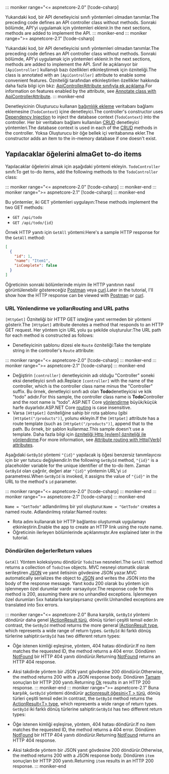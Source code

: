 ::: moniker range="<= aspnetcore-2.0"
[!code-csharp[](../../tutorials/first-web-api/samples/2.0/TodoApi/Controllers/TodoController2.cs?name=snippet_todo1)]

<span data-ttu-id="b852b-101">Yukarıdaki kod, bir API denetleyicisi sınıfı yöntemleri olmadan tanımlar.</span><span class="sxs-lookup"><span data-stu-id="b852b-101">The preceding code defines an API controller class without methods.</span></span> <span data-ttu-id="b852b-102">Sonraki bölümde, API'yi uygulamak için yöntemleri eklenir.</span><span class="sxs-lookup"><span data-stu-id="b852b-102">In the next sections, methods are added to implement the API.</span></span>
::: moniker-end
::: moniker range=">= aspnetcore-2.1"
[!code-csharp[](../../tutorials/first-web-api/samples/2.1/TodoApi/Controllers/TodoController2.cs?name=snippet_todo1)]

<span data-ttu-id="b852b-103">Yukarıdaki kod, bir API denetleyicisi sınıfı yöntemleri olmadan tanımlar.</span><span class="sxs-lookup"><span data-stu-id="b852b-103">The preceding code defines an API controller class without methods.</span></span> <span data-ttu-id="b852b-104">Sonraki bölümde, API'yi uygulamak için yöntemleri eklenir.</span><span class="sxs-lookup"><span data-stu-id="b852b-104">In the next sections, methods are added to implement the API.</span></span> <span data-ttu-id="b852b-105">Sınıf ile açıklanıyor bir `[ApiController]` kullanışlı bazı özellikleri etkinleştirmek için özniteliği.</span><span class="sxs-lookup"><span data-stu-id="b852b-105">The class is annotated with an `[ApiController]` attribute to enable some convenient features.</span></span> <span data-ttu-id="b852b-106">Özniteliği tarafından etkinleştirilen özellikler hakkında daha fazla bilgi için bkz: [ApiControllerAttribute sınıfıyla ek açıklama](xref:web-api/index#annotate-class-with-apicontrollerattribute).</span><span class="sxs-lookup"><span data-stu-id="b852b-106">For information on features enabled by the attribute, see [Annotate class with ApiControllerAttribute](xref:web-api/index#annotate-class-with-apicontrollerattribute).</span></span>
::: moniker-end

<span data-ttu-id="b852b-107">Denetleyicinin Oluşturucu kullanan [bağımlılık ekleme](xref:fundamentals/dependency-injection) veritabanı bağlamı eklemesine (`TodoContext`) içine denetleyici.</span><span class="sxs-lookup"><span data-stu-id="b852b-107">The controller's constructor uses [Dependency Injection](xref:fundamentals/dependency-injection) to inject the database context (`TodoContext`) into the controller.</span></span> <span data-ttu-id="b852b-108">Her bir veritabanı bağlamı kullanılan [CRUD](https://wikipedia.org/wiki/Create,_read,_update_and_delete) denetleyici yöntemleri.</span><span class="sxs-lookup"><span data-stu-id="b852b-108">The database context is used in each of the [CRUD](https://wikipedia.org/wiki/Create,_read,_update_and_delete) methods in the controller.</span></span> <span data-ttu-id="b852b-109">Yoksa Oluşturucu bir öğe bellek içi veritabanına ekler.</span><span class="sxs-lookup"><span data-stu-id="b852b-109">The constructor adds an item to the in-memory database if one doesn't exist.</span></span>

## <a name="get-to-do-items"></a><span data-ttu-id="b852b-110">Yapılacaklar öğelerini alma</span><span class="sxs-lookup"><span data-stu-id="b852b-110">Get to-do items</span></span>

<span data-ttu-id="b852b-111">Yapılacaklar öğelerini almak için aşağıdaki yöntemi ekleyin. `TodoController` sınıfı:</span><span class="sxs-lookup"><span data-stu-id="b852b-111">To get to-do items, add the following methods to the `TodoController` class:</span></span>

::: moniker range="<= aspnetcore-2.0"
[!code-csharp[](../../tutorials/first-web-api/samples/2.0/TodoApi/Controllers/TodoController.cs?name=snippet_GetAll)]
::: moniker-end
::: moniker range=">= aspnetcore-2.1"
[!code-csharp[](../../tutorials/first-web-api/samples/2.1/TodoApi/Controllers/TodoController.cs?name=snippet_GetAll)]
::: moniker-end

<span data-ttu-id="b852b-112">Bu yöntemler, iki GET yöntemleri uygulayın:</span><span class="sxs-lookup"><span data-stu-id="b852b-112">These methods implement the two GET methods:</span></span>

* `GET /api/todo`
* `GET /api/todo/{id}`

<span data-ttu-id="b852b-113">Örnek HTTP yanıtı için `GetAll` yöntemi:</span><span class="sxs-lookup"><span data-stu-id="b852b-113">Here's a sample HTTP response for the `GetAll` method:</span></span>

```json
[
  {
    "id": 1,
    "name": "Item1",
    "isComplete": false
  }
]
```

<span data-ttu-id="b852b-114">Öğreticinin sonraki bölümlerinde miyim ile HTTP yanıtının nasıl görüntülenebilir göstereceğiz [Postman](https://www.getpostman.com/) veya [curl](https://developer.apple.com/legacy/library/documentation/Darwin/Reference/ManPages/man1/curl.1.html).</span><span class="sxs-lookup"><span data-stu-id="b852b-114">Later in the tutorial, I'll show how the HTTP response can be viewed with [Postman](https://www.getpostman.com/) or [curl](https://developer.apple.com/legacy/library/documentation/Darwin/Reference/ManPages/man1/curl.1.html).</span></span>

### <a name="routing-and-url-paths"></a><span data-ttu-id="b852b-115">URL Yönlendirme ve yolları</span><span class="sxs-lookup"><span data-stu-id="b852b-115">Routing and URL paths</span></span>

<span data-ttu-id="b852b-116">`[HttpGet]` Özniteliği bir HTTP GET isteğine yanıt vermeden bir yöntemi gösterir.</span><span class="sxs-lookup"><span data-stu-id="b852b-116">The `[HttpGet]` attribute denotes a method that responds to an HTTP GET request.</span></span> <span data-ttu-id="b852b-117">Her yöntem için URL yolu şu şekilde oluşturulur:</span><span class="sxs-lookup"><span data-stu-id="b852b-117">The URL path for each method is constructed as follows:</span></span>

* <span data-ttu-id="b852b-118">Denetleyicinin şablonu dizesi ele `Route` özniteliği:</span><span class="sxs-lookup"><span data-stu-id="b852b-118">Take the template string in the controller's `Route` attribute:</span></span>

::: moniker range="<= aspnetcore-2.0"
[!code-csharp[](../../tutorials/first-web-api/samples/2.0/TodoApi/Controllers/TodoController.cs?name=TodoController&highlight=3)]
::: moniker-end
::: moniker range=">= aspnetcore-2.1"
[!code-csharp[](../../tutorials/first-web-api/samples/2.1/TodoApi/Controllers/TodoController.cs?name=TodoController&highlight=3)]
::: moniker-end

* <span data-ttu-id="b852b-119">Değiştirin `[controller]` denetleyicinin adı olduğu "Controller" soneki eksi denetleyici sınıfı adı.</span><span class="sxs-lookup"><span data-stu-id="b852b-119">Replace `[controller]` with the name of the controller, which is the controller class name minus the "Controller" suffix.</span></span> <span data-ttu-id="b852b-120">Bu örnek, denetleyici sınıfı adı olan **Todo**denetleyicisi ve kök "todo" adıdır.</span><span class="sxs-lookup"><span data-stu-id="b852b-120">For this sample, the controller class name is **Todo**Controller and the root name is "todo".</span></span> <span data-ttu-id="b852b-121">ASP.NET Core [yönlendirme](xref:mvc/controllers/routing) büyük/küçük harfe duyarlıdır.</span><span class="sxs-lookup"><span data-stu-id="b852b-121">ASP.NET Core [routing](xref:mvc/controllers/routing) is case insensitive.</span></span>
* <span data-ttu-id="b852b-122">Varsa `[HttpGet]` özniteliğine sahip bir rota şablonu (gibi `[HttpGet("/products")]`, yolunu ekleyin.</span><span class="sxs-lookup"><span data-stu-id="b852b-122">If the `[HttpGet]` attribute has a route template (such as `[HttpGet("/products")]`, append that to the path.</span></span> <span data-ttu-id="b852b-123">Bu örnek, bir şablon kullanmaz.</span><span class="sxs-lookup"><span data-stu-id="b852b-123">This sample doesn't use a template.</span></span> <span data-ttu-id="b852b-124">Daha fazla bilgi için [özniteliği Http [eylem] özniteliği ile yönlendirme](xref:mvc/controllers/routing#attribute-routing-with-httpverb-attributes).</span><span class="sxs-lookup"><span data-stu-id="b852b-124">For more information, see [Attribute routing with Http[Verb] attributes](xref:mvc/controllers/routing#attribute-routing-with-httpverb-attributes).</span></span>

<span data-ttu-id="b852b-125">Aşağıdaki `GetById` yöntemi `"{id}"` yapılacak iş öğesi benzersiz tanımlayıcısı için bir yer tutucu değişkendir.</span><span class="sxs-lookup"><span data-stu-id="b852b-125">In the following `GetById` method, `"{id}"` is a placeholder variable for the unique identifier of the to-do item.</span></span> <span data-ttu-id="b852b-126">Zaman `GetById` olan çağrılır, değeri atar `"{id}"` yöntemin URL'yi `id` parametresi.</span><span class="sxs-lookup"><span data-stu-id="b852b-126">When `GetById` is invoked, it assigns the value of `"{id}"` in the URL to the method's `id` parameter.</span></span>

::: moniker range="<= aspnetcore-2.0"
[!code-csharp[](../../tutorials/first-web-api/samples/2.0/TodoApi/Controllers/TodoController.cs?name=snippet_GetByID&highlight=1-2)]
::: moniker-end
::: moniker range=">= aspnetcore-2.1"
[!code-csharp[](../../tutorials/first-web-api/samples/2.1/TodoApi/Controllers/TodoController.cs?name=snippet_GetByID&highlight=1-2)]
::: moniker-end

<span data-ttu-id="b852b-127">`Name = "GetTodo"` adlandırılmış bir yol oluşturur.</span><span class="sxs-lookup"><span data-stu-id="b852b-127">`Name = "GetTodo"` creates a named route.</span></span> <span data-ttu-id="b852b-128">Adlandırılmış rotalar:</span><span class="sxs-lookup"><span data-stu-id="b852b-128">Named routes:</span></span>

* <span data-ttu-id="b852b-129">Rota adını kullanarak bir HTTP bağlantısı oluşturmak uygulamayı etkinleştirin.</span><span class="sxs-lookup"><span data-stu-id="b852b-129">Enable the app to create an HTTP link using the route name.</span></span>
* <span data-ttu-id="b852b-130">Öğreticinin ilerleyen bölümlerinde açıklanmıştır.</span><span class="sxs-lookup"><span data-stu-id="b852b-130">Are explained later in the tutorial.</span></span>

### <a name="return-values"></a><span data-ttu-id="b852b-131">Döndürülen değerler</span><span class="sxs-lookup"><span data-stu-id="b852b-131">Return values</span></span>

<span data-ttu-id="b852b-132">`GetAll` Yöntem koleksiyonu döndürür `TodoItem` nesneleri.</span><span class="sxs-lookup"><span data-stu-id="b852b-132">The `GetAll` method returns a collection of `TodoItem` objects.</span></span> <span data-ttu-id="b852b-133">MVC nesneyi otomatik olarak serileştiren [JSON](https://www.json.org/) ve yanıt iletisinin gövdesine JSON yazar.</span><span class="sxs-lookup"><span data-stu-id="b852b-133">MVC automatically serializes the object to [JSON](https://www.json.org/) and writes the JSON into the body of the response message.</span></span> <span data-ttu-id="b852b-134">Yanıt kodu 200 olarak bu yöntem için işlenmeyen özel durumlar vardır varsayılıyor.</span><span class="sxs-lookup"><span data-stu-id="b852b-134">The response code for this method is 200, assuming there are no unhandled exceptions.</span></span> <span data-ttu-id="b852b-135">İşlenmeyen özel durumları 5xx hatalarla karşılaşırsanız çevrilir.</span><span class="sxs-lookup"><span data-stu-id="b852b-135">Unhandled exceptions are translated into 5xx errors.</span></span>

::: moniker range="<= aspnetcore-2.0"
<span data-ttu-id="b852b-136">Buna karşılık, `GetById` yöntemi döndürür daha genel [IActionResult türü](xref:web-api/action-return-types#iactionresult-type), dönüş türleri çeşitli temsil eder.</span><span class="sxs-lookup"><span data-stu-id="b852b-136">In contrast, the `GetById` method returns the more general [IActionResult type](xref:web-api/action-return-types#iactionresult-type), which represents a wide range of return types.</span></span> <span data-ttu-id="b852b-137">`GetById` iki farklı dönüş türlerine sahiptir:</span><span class="sxs-lookup"><span data-stu-id="b852b-137">`GetById` has two different return types:</span></span>

* <span data-ttu-id="b852b-138">Öğe istenen kimliği eşleşirse, yöntem, 404 hatası döndürür.</span><span class="sxs-lookup"><span data-stu-id="b852b-138">If no item matches the requested ID, the method returns a 404 error.</span></span> <span data-ttu-id="b852b-139">Döndüren [NotFound](/dotnet/api/microsoft.aspnetcore.mvc.controllerbase.notfound) bir HTTP 404 yanıtı döndürür.</span><span class="sxs-lookup"><span data-stu-id="b852b-139">Returning [NotFound](/dotnet/api/microsoft.aspnetcore.mvc.controllerbase.notfound) returns an HTTP 404 response.</span></span>
* <span data-ttu-id="b852b-140">Aksi takdirde yöntem bir JSON yanıt gövdesine 200 döndürür.</span><span class="sxs-lookup"><span data-stu-id="b852b-140">Otherwise, the method returns 200 with a JSON response body.</span></span> <span data-ttu-id="b852b-141">Döndüren [Tamam](/dotnet/api/microsoft.aspnetcore.mvc.controllerbase.ok) sonuçları bir HTTP 200 yanıtı.</span><span class="sxs-lookup"><span data-stu-id="b852b-141">Returning [Ok](/dotnet/api/microsoft.aspnetcore.mvc.controllerbase.ok) results in an HTTP 200 response.</span></span>
::: moniker-end
::: moniker range=">= aspnetcore-2.1"
<span data-ttu-id="b852b-142">Buna karşılık, `GetById` yöntemi döndürür [actionresult öğesini\<T > türü](xref:web-api/action-return-types#actionresultt-type), dönüş türleri çeşitli temsil eder.</span><span class="sxs-lookup"><span data-stu-id="b852b-142">In contrast, the `GetById` method returns the [ActionResult\<T> type](xref:web-api/action-return-types#actionresultt-type), which represents a wide range of return types.</span></span> <span data-ttu-id="b852b-143">`GetById` iki farklı dönüş türlerine sahiptir:</span><span class="sxs-lookup"><span data-stu-id="b852b-143">`GetById` has two different return types:</span></span>

* <span data-ttu-id="b852b-144">Öğe istenen kimliği eşleşirse, yöntem, 404 hatası döndürür.</span><span class="sxs-lookup"><span data-stu-id="b852b-144">If no item matches the requested ID, the method returns a 404 error.</span></span> <span data-ttu-id="b852b-145">Döndüren [NotFound](/dotnet/api/microsoft.aspnetcore.mvc.controllerbase.notfound) bir HTTP 404 yanıtı döndürür.</span><span class="sxs-lookup"><span data-stu-id="b852b-145">Returning [NotFound](/dotnet/api/microsoft.aspnetcore.mvc.controllerbase.notfound) returns an HTTP 404 response.</span></span>
* <span data-ttu-id="b852b-146">Aksi takdirde yöntem bir JSON yanıt gövdesine 200 döndürür.</span><span class="sxs-lookup"><span data-stu-id="b852b-146">Otherwise, the method returns 200 with a JSON response body.</span></span> <span data-ttu-id="b852b-147">Döndüren `item` sonuçları bir HTTP 200 yanıtı.</span><span class="sxs-lookup"><span data-stu-id="b852b-147">Returning `item` results in an HTTP 200 response.</span></span>
::: moniker-end
